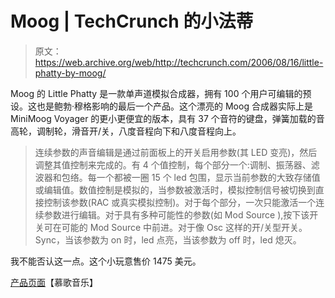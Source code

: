 # Moog | TechCrunch 的小法蒂

> 原文：<https://web.archive.org/web/http://techcrunch.com/2006/08/16/little-phatty-by-moog/>

Moog 的 Little Phatty 是一款单声道模拟合成器，拥有 100 个用户可编辑的预设。这也是鲍勃·穆格影响的最后一个产品。这个漂亮的 Moog 合成器实际上是 MiniMoog Voyager 的更小更便宜的版本，具有 37 个音符的键盘，弹簧加载的音高轮，调制轮，滑音开/关，八度音程向下和八度音程向上。

> 连续参数的声音编辑是通过前面板上的开关启用参数(其 LED 变亮)，然后调整其值控制来完成的。有 4 个值控制，每个部分一个:调制、振荡器、滤波器和包络。每一个都被一圈 15 个 led 包围，显示当前参数的大致存储值或编辑值。数值控制是模拟的，当参数被激活时，模拟控制信号被切换到直接控制该参数(RAC 或真实模拟控制)。对于每个部分，一次只能激活一个连续参数进行编辑。对于具有多种可能性的参数(如 Mod Source ),按下该开关可在可能的 Mod Source 中前进。对于像 Osc 这样的开/关型开关。Sync，当该参数为 on 时，led 点亮，当该参数为 off 时，led 熄灭。

我不能否认这一点。这个小玩意售价 1475 美元。

[产品页面](https://web.archive.org/web/20150915031741/http://www.moogmusic.com/detail.php?main_product_id=227)【慕歌音乐】